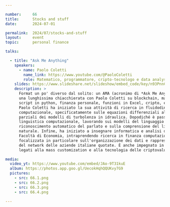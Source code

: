 ```yaml
---

number:     66
title:      Stocks and stuff
date:       2024-07-01

permalink:  2024/07/stocks-and-stuff
layout:     event
topic:      personal finance

talks:

  - title: "Ask Me Anything"
    speakers:
      - name: Paolo Coletti
        name_link: https://www.youtube.com/@PaoloColetti
        role: Matematico, programmatore, cripto-tecnologo e data analyst
    slides: https://www.slideshare.net/slideshow/embed_code/key/n93PnnCG0PeLtz
    description: >
      Format un po' diverso dal solito: un AMA (acronimo di *Ask Me Anything*),
      una lunghissima chiacchierata con Paolo Coletti su blockchain, matematica,
      script in python, finanza personale, funzioni in Excel, cripto, e molto altro.
      Paolo Coletti ha iniziato la sua attività di ricerca in fluidodinamica
      computazionale, specificatamente sulle equazioni differenziali alle derivate
      parziali dei modelli di turbolenza in idraulica. Dopodiché è passato alla
      linguistica computazionale, lavorando sui modelli del linguaggio per il
      riconoscimento automatico del parlato e sulla comprensione del linguaggio
      naturale. Infine, ha iniziato a insegnare informatica e analisi dati alla
      Facoltà di Economia, intraprendendo ricerca in finanza computazionale,
      focalizzata in particolare sull'organizzazione dei dati e rappresentazioni
      del network delle aziende italiane quotate. È anche impegnato in progetti
      legati alla mass customization e alla tecnologia delle criptovalute.

media:
  video_yt: https://www.youtube.com/embed/JAo-9T31kuE
  album: https://photos.app.goo.gl/UecokHqhQQUKvy7G9
  pictures:
    - src: 66.1.png
    - src: 66.2.png
    - src: 66.3.png
    - src: 66.4.png

---
```

